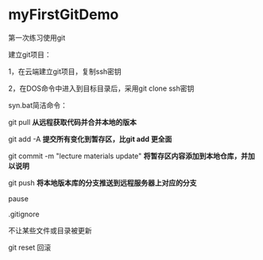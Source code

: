 # myFirstGitDemo

第一次练习使用git



建立git项目：

1，在云端建立git项目，复制ssh密钥

2，在DOS命令中进入到目标目录后，采用git clone ssh密钥





syn.bat简洁命令：

git pull   **从远程获取代码并合并本地的版本**

git add -A  **提交所有变化到暂存区，比git add 更全面**

git commit -m "lecture materials update"  **将暂存区内容添加到本地仓库，并加以说明**

git push  **将本地版本库的分支推送到远程服务器上对应的分支**

pause



.gitignore

不让某些文件或目录被更新



git reset 回滚